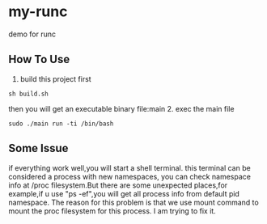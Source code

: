 # my-runc
demo for runc

## How To Use
1. build this project first
```shell
sh build.sh
```
then you will get an executable binary file:main
2. exec the main file 
```shell
sudo ./main run -ti /bin/bash
```
## Some Issue
if everything work well,you will start a shell terminal.
this terminal can be considered a process with new namespaces,
you can check namespace info at /proc filesystem.But there are some
unexpected places,for example,if u use "ps -ef",you will get all process
info from default pid namespace. The reason for this problem is that we use
mount command to mount the proc filesystem for  this process. I am trying to fix it.
